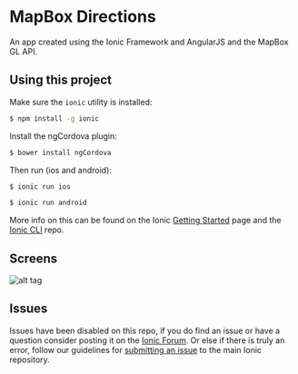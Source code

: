 MapBox Directions
=====================

An app created using the Ionic Framework and AngularJS and the MapBox GL API.

## Using this project

Make sure the `ionic` utility is installed:

```bash
$ npm install -g ionic
```

Install the ngCordova plugin:

```bash
$ bower install ngCordova
```


Then run (ios and android): 

```bash
$ ionic run ios
```

```bash
$ ionic run android
```

More info on this can be found on the Ionic [Getting Started](http://ionicframework.com/getting-started) page and the [Ionic CLI](https://github.com/driftyco/ionic-cli) repo.

## Screens
![alt tag](gerardng.github.com/mapboxDirections/directions.png)

## Issues
Issues have been disabled on this repo, if you do find an issue or have a question consider posting it on the [Ionic Forum](http://forum.ionicframework.com/).  Or else if there is truly an error, follow our guidelines for [submitting an issue](http://ionicframework.com/submit-issue/) to the main Ionic repository.
